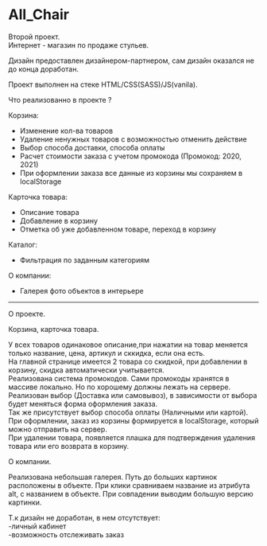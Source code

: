 # All_Chair
Второй проект.<br>
Интернет - магазин по продаже стульев.<br>

Дизайн предоставлен дизайнером-партнером, сам дизайн оказался не до конца доработан.<br>

Проект выполнен на стеке HTML/CSS(SASS)/JS(vanila).<br>

Что реализованно в проекте ?<br>

Корзина:
- Изменение кол-ва товаров
- Удаление ненужных товаров с возможностью отменить действие
- Выбор способа доставки, способа оплаты
- Расчет стоимости заказа с учетом промокода (Промокод: 2020, 2021)
- При оформлении заказа все данные из корзины мы сохраняем в localStorage

Карточка товара:
- Описание товара
- Добавление в корзину
- Отметка об уже добавленном товаре, переход в корзину

Каталог:
- Фильтрация по заданным категориям

О компании:
- Галерея фото объектов в интерьере
<hr>

О проекте.

Корзина, карточка товара.<br>

У всех товаров одинаковое описание,при нажатии на товар меняется только название, цена, артикул и сккидка, если она есть.<br>
На главной странице имеется 2 товара со скидкой, при добавлении в корзину, скидка автоматически учитывается.<br>
Реализована система промокодов. Сами промокоды хранятся в массиве локально. Но по хорошему должны лежать на сервере.<br>
Реализован выбор (Доставка или самовывоз), в зависимости от выбора будет меняться форма оформления заказа. <br>
Так же присутствует выбор способа оплаты (Наличными или картой).<br>
При оформлении, заказ из корзины формируется в localStorage, который можно отправить на сервер.<br>
При удалении товара, появляется плашка для подтверждения удаления товара или его возврата в корзину.<br>

О компании.

Реализована небольшая галерея. Путь до больших картинок расположены в объекте.
При клики сравниваем название из атрибута alt, с названием в объекте.
При совпадении выводим большую версию картинки.

Т.к дизайн не доработан, в нем отсутствует:<br>
-личный кабинет<br>
-возможность отслеживать заказ<br>
